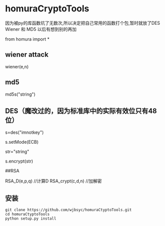 # homuraCryptoTools

因为被py的库函数坑了无数次,所以决定把自己常用的函数打个包,暂时就放了DES Wiener 和 MD5 以后有想到别的再加

from homura import *

## wiener attack

wiener(e,n)

## md5
 
md5s("string")

## DES（魔改过的，因为标准库中的实际有效位只有48位）

s=des("imnotkey")

s.setMode(ECB)

str="string"

s.encrypt(str)


##RSA

RSA_D(e,p,q) //计算D
RSA_crypt(c,d,n) //加解密


## 安装

```
git clone https://github.com/wjbsyc/homuraCtyptoTools.git
cd homuraCtyptoTools
python setup.py install


```
